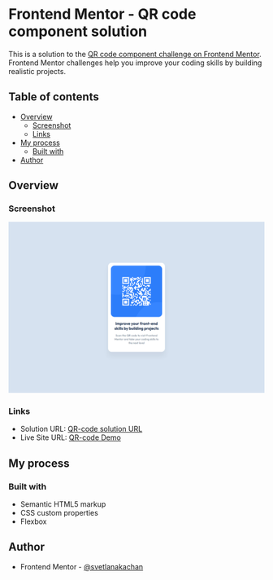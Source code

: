 # Frontend Mentor - QR code component solution

This is a solution to the [QR code component challenge on Frontend Mentor](https://www.frontendmentor.io/challenges/qr-code-component-iux_sIO_H). Frontend Mentor challenges help you improve your coding skills by building realistic projects.

## Table of contents

- [Overview](#overview)
  - [Screenshot](#screenshot)
  - [Links](#links)
- [My process](#my-process)
  - [Built with](#built-with)
- [Author](#author)

## Overview

### Screenshot

![](./screenshot.png)

### Links

- Solution URL: [QR-code solution URL](https://github.com/svetlanakachan/challenges)
- Live Site URL: [QR-code Demo](https://svetlanakachan.github.io/challenges/)

## My process

### Built with

- Semantic HTML5 markup
- CSS custom properties
- Flexbox

## Author

- Frontend Mentor - [@svetlanakachan](https://www.frontendmentor.io/profile/svetlanakachan)

